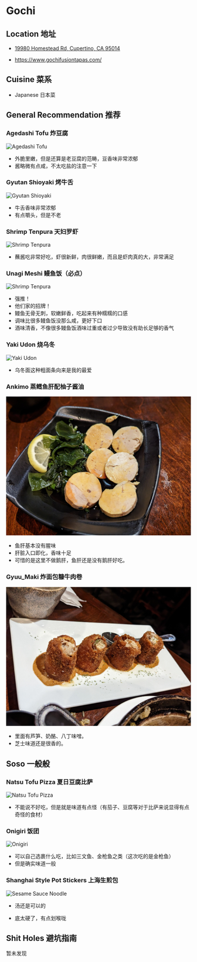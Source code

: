 # Gochi 

## Location 地址

- [19980 Homestead Rd, Cupertino, CA 95014](https://g.page/gochi-cupertino?share)

- <https://www.gochifusiontapas.com/>

## Cuisine 菜系

- Japanese 日本菜

## General Recommendation 推荐

### Agedashi Tofu 炸豆腐

![Agedashi Tofu](Pix2022Jun11st/Agedashi_Tofu.jpg)

- 外脆里嫩，但是还算是老豆腐的范畴，豆香味非常浓郁
- 酱略微有点咸，不太吃盐的注意一下

### Gyutan Shioyaki 烤牛舌

![Gyutan Shioyaki](Pix2022Jun11st/Gyutan_Shioyaki.jpg)

- 牛舌香味非常浓郁
- 有点嚼头，但是不老

### Shrimp Tenpura 天妇罗虾

![Shrimp Tenpura](Pix2022Jun11st/Shrimp_Tenpura.jpg)

- 蘸酱吃非常好吃，虾很新鲜，肉很鲜嫩，而且是虾肉真的大，非常满足

### Unagi Meshi 鳗鱼饭（必点）

![Shrimp Tenpura](Pix2022Jun11st/Unagi_Meshi.jpg)

- 强推！
- 他们家的招牌！
- 鳗鱼无骨无刺，软嫩鲜香，吃起来有种糯糯的口感
- 调味比很多鳗鱼饭没那么咸，更好下口
- 酒味清香，不像很多鳗鱼饭酒味过重或者过少导致没有助长足够的香气

### Yaki Udon 烧乌冬

![Yaki Udon](Pix2022Jun11st/Yaki_Udon.jpg)

- 乌冬面这种粗面条向来是我的最爱

### Ankimo 蒸鳕鱼肝配柚子酱油

![Ankimo](Pix2023Jan14th/Ankimo.jpg)

- 鱼肝基本没有腥味
- 肝脏入口即化，香味十足
- 可惜的是这里不做鹅肝，鱼肝还是没有鹅肝好吃。

### Gyuu_Maki 炸面包糠牛肉卷

![Gyuu_Maki](Pix2023Jan14th/Gyuu_Maki.jpg)

- 里面有芦笋、奶酪、八丁味噌。
- 芝士味道还是很香的。

## Soso 一般般

### Natsu Tofu Pizza 夏日豆腐比萨

![Natsu Tofu Pizza](Pix2022Jun11st/Natsu_Tofu_Pizza.jpg)

- 不能说不好吃，但是就是味道有点怪（有茄子、豆腐等对于比萨来说显得有点奇怪的食材）

### Onigiri 饭团

![Onigiri](Pix2022Jun11st/Onigiri.jpg)

- 可以自己选裹什么吃，比如三文鱼、金枪鱼之类（这次吃的是金枪鱼）
- 但是确实味道一般

### Shanghai Style Pot Stickers 上海生煎包

![Sesame Sauce Noodle](Pix2022Jun26th/shanghai_style_pot_stickers.jpg)

- 汤还是可以的

- 底太硬了，有点划喉咙

## Shit Holes 避坑指南

暂未发现
